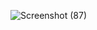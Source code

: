 ![Screenshot (87)](https://github.com/yashdeep2002/html/assets/156776861/4cdea4fa-94e8-4b50-a22d-285055a70e64)

